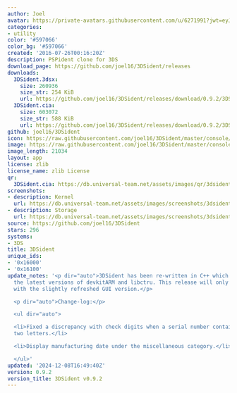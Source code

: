 ```yaml
---
author: Joel
avatar: https://private-avatars.githubusercontent.com/u/6271991?jwt=eyJhbGciOiJIUzI1NiIsInR5cCI6IkpXVCJ9.eyJpc3MiOiJnaXRodWIuY29tIiwiYXVkIjoicmF3LmdpdGh1YnVzZXJjb250ZW50LmNvbSIsImtleSI6ImtleTEiLCJleHAiOjE3MzQ2MjUzMjAsIm5iZiI6MTczNDYyNDEyMCwicGF0aCI6Ii91LzYyNzE5OTEifQ.T_4Zh6dymvMgb1EOX4XjO37OawU72NVMBms0iqW9ZiQ&v=4
categories:
- utility
color: '#597066'
color_bg: '#597066'
created: '2016-07-26T00:16:20Z'
description: PSPident clone for 3DS
download_page: https://github.com/joel16/3DSident/releases
downloads:
  3DSident.3dsx:
    size: 260936
    size_str: 254 KiB
    url: https://github.com/joel16/3DSident/releases/download/0.9.2/3DSident.3dsx
  3DSident.cia:
    size: 603072
    size_str: 588 KiB
    url: https://github.com/joel16/3DSident/releases/download/0.9.2/3DSident.cia
github: joel16/3DSident
icon: https://raw.githubusercontent.com/joel16/3DSident/master/console/res/icon.png
image: https://raw.githubusercontent.com/joel16/3DSident/master/console/res/banner.png
image_length: 21034
layout: app
license: zlib
license_name: zlib License
qr:
  3DSident.cia: https://db.universal-team.net/assets/images/qr/3dsident-cia.png
screenshots:
- description: Kernel
  url: https://db.universal-team.net/assets/images/screenshots/3dsident/kernel.png
- description: Storage
  url: https://db.universal-team.net/assets/images/screenshots/3dsident/storage.png
source: https://github.com/joel16/3DSident
stars: 296
systems:
- 3DS
title: 3DSident
unique_ids:
- '0x16000'
- '0x16100'
update_notes: '<p dir="auto">3DSident has been re-written in C++ which makes use of
  the latest versions of devkitARM and libctru. This release will only be available
  with the slightly refreshed GUI version.</p>

  <p dir="auto">Change-log:</p>

  <ul dir="auto">

  <li>Fixed a discrepancy with check digits when a serial number contains more than
  two letters.</li>

  <li>Display manufacturing date under the miscellaneous category.</li>

  </ul>'
updated: '2024-12-08T16:49:40Z'
version: 0.9.2
version_title: 3DSident v0.9.2
---
```

